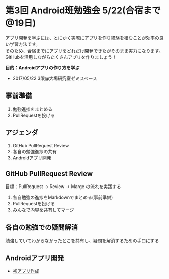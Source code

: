 # 第3回 Android班勉強会 5/22(合宿まで@19日)

アプリ開発を学ぶには、とにかく実際にアプリを作り経験を積むことが効率の良い学習方法です。</br>
そのため、合宿までにアプリをどれだけ開発できたがそのまま実力になります。</br>
GitHubを活用しながらたくさんアプリを作りましょう！

**目的：Androidアプリの作り方を学ぶ**

- 2017/05/22 3限@大場研究室ゼミスペース

## 事前準備

1. 勉強進捗をまとめる
1. PullRequestを投げる

## アジェンダ

1. GitHub PullRequest Review
1. 各自の勉強進捗の共有
1. Androidアプリ開発

## GitHub PullRequest Review

目標：PullRequest -> Review -> Marge の流れを実践する

1. 各自勉強の進捗をMarkdownでまとめる(事前準備)
1. PullRequestを投げる
1. みんなで内容を共有してマージ

## 各自の勉強での疑問解消

勉強していてわからなかったとこを共有し、疑問を解消するための手口にする

## Androidアプリ開発

- [初アプリ作成](./初アプリ作成)
